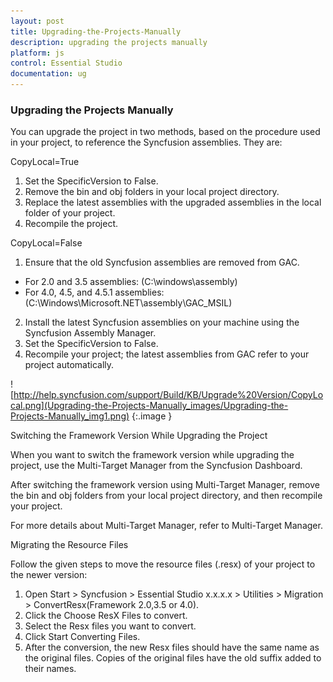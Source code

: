 ```yaml
---
layout: post
title: Upgrading-the-Projects-Manually
description: upgrading the projects manually
platform: js
control: Essential Studio
documentation: ug
---
```


### Upgrading the Projects Manually

You can upgrade the project in two methods, based on the procedure used in your project, to reference the Syncfusion assemblies. They are:

CopyLocal=True

1. Set the SpecificVersion to False.
1. Remove the bin and obj folders in your local project directory.
2. Replace the latest assemblies with the upgraded assemblies in the local folder of your project.
3. Recompile the project.

CopyLocal=False

1. Ensure that the old Syncfusion assemblies are removed from GAC.
* For 2.0 and 3.5 assemblies: (C:\windows\assembly)
* For 4.0, 4.5, and 4.5.1 assemblies: (C:\Windows\Microsoft.NET\assembly\GAC_MSIL)
2. Install the latest Syncfusion assemblies on your machine using the Syncfusion Assembly Manager.
3. Set the SpecificVersion to False.
4. Recompile your project; the latest assemblies from GAC refer to your project automatically. 



![http://help.syncfusion.com/support/Build/KB/Upgrade%20Version/CopyLocal.png](Upgrading-the-Projects-Manually_images/Upgrading-the-Projects-Manually_img1.png)
{:.image }


Switching the Framework Version While Upgrading the Project

When you want to switch the framework version while upgrading the project, use the Multi-Target Manager from the Syncfusion Dashboard.

After switching the framework version using Multi-Target Manager, remove the bin and obj folders from your local project directory, and then recompile your project.

For more details about Multi-Target Manager, refer to Multi-Target Manager.

Migrating the Resource Files

Follow the given steps to move the resource files (.resx) of your project to the newer version:

1. Open Start > Syncfusion > Essential Studio x.x.x.x > Utilities > Migration > ConvertResx(Framework 2.0,3.5 or 4.0).
2. Click the Choose ResX Files to convert.
3. Select the Resx files you want to convert.
4. Click Start Converting Files.
5. After the conversion, the new Resx files should have the same name as the original files. Copies of the original files have the old suffix added to their names.
